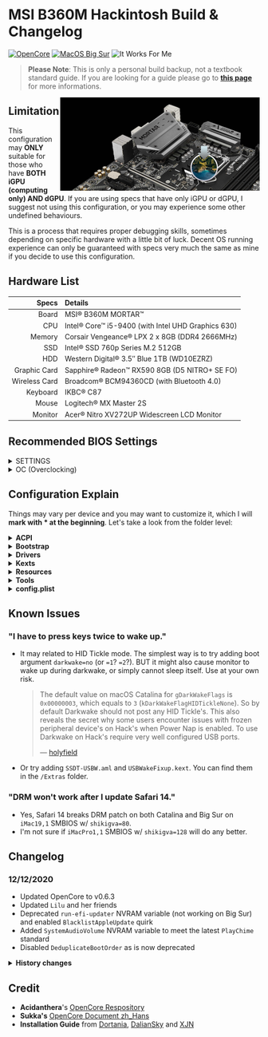 # MSI B360M Hackintosh Build & Changelog

[![OpenCore](https://img.shields.io/badge/OpenCore-0.6.4-f95)](https://github.com/acidanthera/OpenCorePkg/releases/latest)
[![MacOS Big Sur](https://img.shields.io/badge/macOS-11.1-9cf)](https://www.apple.com/macos/big-sur/)
![It Works For Me](https://img.shields.io/badge/It%20Works-For%20Me™-green)

> **Please Note**: This is only a personal build backup, not a textbook standard guide. If you are looking for a guide please go to **[this page](https://dortania.github.io/getting-started/)** for more informations.

<img src="Extras/readme-cover.png" align="right" width="400" />

## Limitation

This configuration may **ONLY** suitable for those who have **BOTH iGPU (computing only) AND dGPU**. If you are using specs that have only iGPU or dGPU, I suggest not using this configuration, or you may experience some other undefined behaviours.

This is a process that requires proper debugging skills, sometimes depending on specific hardware with a little bit of luck. Decent OS running experience can only be guaranteed with specs very much the same as mine if you decide to use this configuration.

## Hardware List

|         Specs | Details                                            |
| ------------: | :------------------------------------------------- |
|         Board | MSI® B360M MORTAR™                                 |
|           CPU | Intel® Core™ i5-9400 (with Intel UHD Graphics 630) |
|        Memory | Corsair Vengeance® LPX 2 x 8GB (DDR4 2666MHz)      |
|           SSD | Intel® SSD 760p Series M.2 512GB                   |
|           HDD | Western Digital® 3.5″ Blue 1TB (WD10EZRZ)          |
|  Graphic Card | Sapphire® Radeon™ RX590 8GB (D5 NITRO+ SE FO)      |
| Wireless Card | Broadcom® BCM94360CD (with Bluetooth 4.0)          |
|      Keyboard | IKBC® C87                                          |
|         Mouse | Logitech® MX Master 2S                             |
|       Monitor | Acer® Nitro XV272UP Widescreen LCD Monitor         |

## Recommended BIOS Settings

<details><summary>SETTINGS</summary>

  - <details><summary>Advanced</summary>

      - PCI Subsystem Settings
        - Above 4G Memory / Crypto Currency Mining [**Enabled**]
      - Integrated Graphics Configuration
        - Initiate Graphic Adapter [**PEG**]
        - Integrated Graphics Share Memory [**64M**]
        - IGD Multi-Monitor [**Enabled**]
      - USB Configuration
        - XHCI Hand-off [**Enabled**]
        - Legacy USB Support [**Enabled**]
      - Power Management Setup
        - Erp Ready [**Enabled**]
      - Windows OS Configuration
        - Windows 10 WHQL Support [**Enabled**]
        - MSI Fast Boot [**Disabled**]
      - Wake Up Event Setup
        - Wake Up Event By [**BIOS**]
        - Resume by USB Device [**Enabled**]
    
    </details>

  - <details><summary>Boot</summary>

      - Boot Mode Select [**UEFI**]
    
    </details>
</details>

<details><summary>OC (Overclocking)</summary>

  - CPU Features
    - Intel Virtualization Tech [**Enabled**]
    - Intel VT-D Tech [**Disabled**]
    - CFG Lock [**Disabled**]

</details>

## Configuration Explain

Things may vary per device and you may want to customize it, which I will **mark with * at the beginning**. Let's take a look from the folder level:

<details><summary><strong>ACPI</strong></summary>

  - `SSDT-AWAC`: Re-enable the old RTC clock that is compatible with macOS.
  - `SSDT-EC`: Create fake EC device for desktop.
  - `SSDT-PLUG`: Allow the kernel's XCPM (XNU's CPU Power Management) to manage our CPU's power management. Auto detect.
  - `SSDT-PMCR`: Fix NVRAM support for 300 series motherboard.
  - `* SSDT-SBUS-MCHC`: Not necessary. Fix AppleSMBus support.

</details>

<details><summary><strong>Bootstrap</strong></summary>

  - `Bootstrap.efi`: Same file as BOOTX64.efi to avoid boot entry override.

</details>

<details><summary><strong>Drivers</strong></summary>

  - `OpenRuntime.efi`: Work with `Booter` quirks in config.plist.
  - `HfsPlus.efi`: Support HFS+ File System which is used by Recovery and Time Machine.
  - `OpenCanopy.efi`: Bring GUI for OpenCore.

</details>

<details><summary><strong>Kexts</strong></summary>

  - `Lilu`: Other kexts depending on this one.
  - `VirtualSMC`: SMC emulator layer.
  - `SMCProcessor`: CPU sensor support.
  - `SMCSuperIO`: IO sensor support.
  - `WhateverGreen`: Various patches necessary for GPU.
  - `AppleALC`: Native macOS HD audio for not officially supported codecs.
  - `IntelMausi`: Intel Ethernet LAN driver for macOS.
  - `NVMeFix`: Fix random kernel panic after wake caused by NVMe device.
  - `AirportBrcmFixup`: Fix Wi-Fi lagging after wake.
  - `* USBPorts`: Custom USB ports mapping and quick charge fix-up for iMac19,2. Ports mapping may vary per device. This kext can be used directly if your USB ports are same as mine:
    
      ```zsh
      1.  HS01 - Internal - BRCM20702 Hub
      2.  HS03 - Internal - USB Keyboard
      3.  HS04 - Internal - USB Mouse
      4.  HS05 - USB 3 - Back USB 3 (SS01)
      5.  HS07 - USB 2 - Back USB 2
      6.  HS08 - USB 2 - Back USB 2
      7.  HS09 - USB 3 - Front USB 3 (SS05)
      8.  HS10 - USB 3 - Front USB 3 (SS06)
      9.  SS01 - Type 3 - Back USB 3
      10. SS02 - TypeC+Sw - Back Type C
      11. SS05 - USB 3 - Front USB 3
      12. SS06 - USB 3 - Front USB 3
      ```

</details>
  
<details><summary><strong>Resources</strong></summary>

  - Here put OpenCanopy resources.

</details>

<details><summary><strong>Tools</strong></summary>

  - `* ResetSystem.efi`: I choose `Firmware` argument in config.plist to reboot into BIOS firmware settings when necessary. Change as you wish.

</details>

<details><summary><strong>config.plist</strong></summary>

  - `* DeviceProperties`: I put `layout-id`, `igfxfw` and `shikigva` arguments here. You can delete them from here and put into boot-args if you wish.  
    Here I choose `layout-id 92` to fix audio. Even if the `Address` is not the same with our spec, I find it working well with this layout.  
    I use `shikigva 80` to fix DRM, delete it if you are experiencing screen freezing issue. 
    The `igfxfw` value here is used to load Apple GuC firmware, delete it if you are experiencing display issues.
  - `* Generic`: You should generate SMBIOS info by using [GenSMBIOS](https://github.com/corpnewt/GenSMBIOS) to fix iServices, and make sure it is "Invalid Serial" or "Purchase Date not Validated" (i.e., no conflict with real Macs) for your own good by checking [Apple Check Coverage page](https://checkcoverage.apple.com/).

</details>

## Known Issues

### "I have to press keys twice to wake up."

- It may related to HID Tickle mode. The simplest way is to try adding boot argument `darkwake=no` (or `=1`? `=2`?). BUT it might also cause monitor to wake up during darkwake, or simply cannot sleep itself. Use at your own risk.

  > The default value on macOS Catalina for `gDarkWakeFlags` is `0x00000003`, which equals to `3` (`kDarkWakeFlagHIDTickleNone`). So by default Darkwake should not post any HID Tickle's. This also reveals the secret why some users encounter issues with frozen peripheral device's on Hack's when Power Nap is enabled. To use Darkwake on Hack's require very well configured USB ports.
  >
  > — [holyfield](https://www.insanelymac.com/forum/topic/342002-darkwake-on-macos-catalina-boot-args-darkwake8-darkwake10-are-obsolete/)

- Or try adding `SSDT-USBW.aml` and `USBWakeFixup.kext`. You can find them in the `/Extras` folder.

### "DRM won't work after I update Safari 14."

- Yes, Safari 14 breaks DRM patch on both Catalina and Big Sur on `iMac19,1` SMBIOS w/ `shikigva=80`.
- I'm not sure if `iMacPro1,1` SMBIOS w/ `shikigva=128` will do any better.

## Changelog

### 12/12/2020

- Updated OpenCore to v0.6.3
- Updated `Lilu` and her friends
- Deprecated `run-efi-updater` NVRAM variable (not working on Big Sur) and enabled `BlacklistAppleUpdate` quirk
- Added `SystemAudioVolume` NVRAM variable to meet the latest `PlayChime` standard
- Disabled `DeduplicateBootOrder` as is now deprecated

<details><summary><strong>History changes</strong></summary>

  ### 11/18/2020

  - Adjust `USBPorts.kext` to support Apple quick charge for Big Sur.
  - Drop WhateverGreen DRM for Big Sur.

  ### 11/03/2020

  - Updated OpenCore to v0.6.3
  - Updated `Lilu` and her friends

  ### 10/07/2020

  - Updated OpenCore to v0.6.2
  - Updated `Lilu` and her friends
  - Set new entries of OpenCore v0.6.2 config to failsafe as they are mainly relevant to legacy machines
  - Drop `SSDT-MEM2-DMAC.aml`, not necessary

  ### 09/17/2020

  - Added `bootstrap` for better booting experience
  - Merged USB quick charging into `USBPorts.kext`
  - Fixed USB mapping IOClass from `AppleUSBMergeNub` to `AppleUSBHostMergeProperties` to match Catalina standard
  - Disabled some debug terms as this is a `RELEASE` build
  - Disabled `SetupVirtualMap`, not needed for MSI B360M
  - Disabled Apple Secure Boot, yeah, changed my mind

  ### 09/07/2020

  - Updated OpenCore to v0.6.1
  - Updated `Lilu` and her friends
  - Set `DiscardHibernateMap` to `false` as I turned off hibernate on Windows
  - Added `Arch` and `MinKernel` settings to meet OpenCore's latest standard
  - Set `DisableLinkeditJettison` to `true` to let `Lilu` and others function in macOS Big Sur with best performance without `keepsyms=1` boot argument
  - Added **Medium Security** of Apple Secure Boot, which means `SecureBootModel` set to `Default`, `ApECID` set to `0` and `DmgLoading` set to `Signed`
  - Set `AdviseWindows` to `false` as EFI partition is first on the Windows drive
  - Deleted `ExFatDxe.efi`
  - *Note*: Hotkeys to launch picker now works fine as OpenCore now won't reset input protocols any more

  ### 08/04/2020

  - Updated OpenCore to v0.6.0
  - Optimized ACPI hotpatches: `SSDT-EC-USBX`, `SSDT-AWAC`, `SSDT-PLUG`, `SSDT-PMCR`
  - Added new ACPI hotpatches for final touch: `SSDT-MEM2-DMAC`, `SSDT-SBUS-MCHC`
  - Updated `Lilu` and her friends
  - Deleted `CPUFriend` as i5-9400 does not necessarily need this
  - Added `AirportBrcmFixup` to fix Wi-Fi lagging after sleeping
  - Added an icon for `ResetSystem.efi`
  - Changed some `<data>` fields in config to `<number>` and `<string>` to avoid being eaten by Xcode 11
  - Added `Firmware` mode to ResetSystem to reboot into BIOS settings
  - Moved `shikigva` and `igfxfw` from `boot-arg` into `DeviceProperties`

  ### 06/04/2020

  - Initiated repository

</details>

## Credit

- **Acidanthera**'s [OpenCore Respository](https://github.com/acidanthera/OpenCorePkg)
- **Sukka's** [OpenCore Document zh_Hans](https://oc.skk.moe)
- **Installation Guide** from [Dortania](https://dortania.github.io/OpenCore-Install-Guide/), [DalianSky](https://blog.daliansky.net/OpenCore-BootLoader.html) and [XJN](https://blog.xjn819.com/?p=543)

